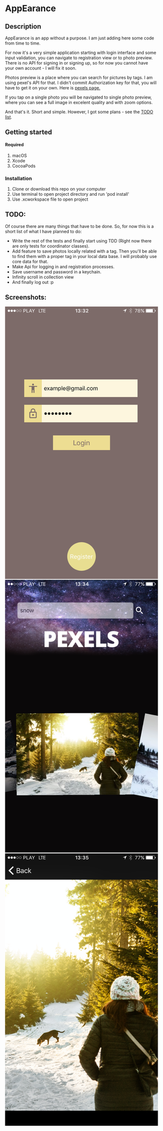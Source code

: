 # AppEarance

## Description
AppEarance is an app without a purpose. I am just adding here some code from time to time.

For now it's a very simple application starting with login interface and some input validation, you can navigate to registration view or to photo preview. There is no API for signing in or signing up, so for now you cannot have your own account - I will fix it soon. 

Photos preview is a place where you can search for pictures by tags. I am using pexel's API for that. I didn't commit Authorization key for that, you will have to get it on your own. Here is [pexels page.](https://www.pexels.com/api/)

If you tap on a single photo you will be navigated to single photo preview, where you can see a full image in excelent quality and with zoom options.   

And that's it. Short and simple. However, I got some plans - see the [TODO list](#todo).

## Getting started

#### Required
1. macOS
2. Xcode
3. CocoaPods

### Installation
1. Clone or download this repo on your computer
2. Use terminal to open project directory and run 'pod install'
3. Use .xcworkspace file to open project 

## <a name="todo"> TODO:

Of course there are many things that have to be done. So, for now this is a short list of what I have planned to do:

* Write the rest of the tests and finally start using TDD (Right now there are only tests for coordinator classes).
* Add feature to save photos locally related with a tag. Then you'll be able to find them with a proper tag in your local data base. I will probably use core data for that.
* Make Api for logging in and registration processes.
* Save username and password in a keychain.
* Infinity scroll in collection view
* And finally log out :p

## Screenshots:

![Login](login.png) 
![photos_preview](photos_preview.png)
![single_photo](single_photo.png)